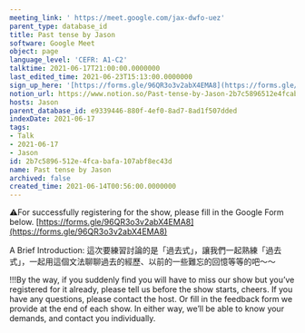 ```yaml
---
meeting_link: ' https://meet.google.com/jax-dwfo-uez'
parent_type: database_id
title: Past tense by Jason
software: Google Meet
object: page
language_level: 'CEFR: A1-C2'
talktime: 2021-06-17T21:00:00.0000000
last_edited_time: 2021-06-23T15:13:00.0000000
sign_up_here: '[https://forms.gle/96QR3o3v2abX4EMA8](https://forms.gle/96QR3o3v2abX4EMA8)'
notion_url: https://www.notion.so/Past-tense-by-Jason-2b7c5896512e4fcabafa107abf8ec43d
hosts: Jason
parent_database_id: e9339446-880f-4ef0-8ad7-8ad1f507dded
indexDate: 2021-06-17
tags:
- Talk
- 2021-06-17
- Jason
id: 2b7c5896-512e-4fca-bafa-107abf8ec43d
name: Past tense by Jason
archived: false
created_time: 2021-06-14T00:56:00.0000000
---
```


⚠️For successfully registering for the show, please fill in the Google Form below.
[https://forms.gle/96QR3o3v2abX4EMA8](https://forms.gle/96QR3o3v2abX4EMA8)

A Brief Introduction: 
這次要練習討論的是「過去式」，讓我們一起熟練「過去式」，一起用這個文法聊聊過去的經歷、以前的一些難忘的回憶等等的吧～～

!!!By the way, if you suddenly find you will have to miss our show but you’ve registered for it already, please tell us before the show starts, cheers.
If you have any questions, please contact the host. Or fill in the feedback form we provide at the end of each show. In either way, we’ll be able to know your demands, and contact you individually.


